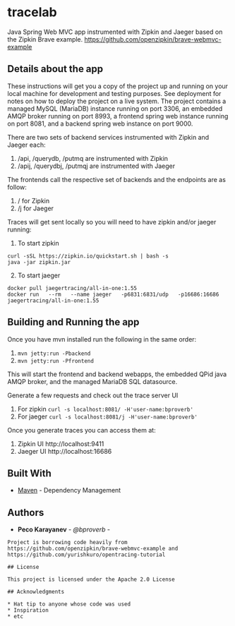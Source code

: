 # tracelab

Java Spring Web MVC app instrumented with Zipkin and Jaeger based on the Zipkin Brave example.
https://github.com/openzipkin/brave-webmvc-example


## Details about the app

These instructions will get you a copy of the project up and running on your local machine for development and testing purposes. See deployment for notes on how to deploy the project on a live system. The project contains a managed MySQL (MariaDB) instance running on port 3306, an embedded AMQP broker running on port 8993, a frontend spring web instance running on port 8081, and a backend spring web instance on port 9000.

There are two sets of backend services instrumented with Zipkin and Jaeger each:
1. /api, /querydb, /putmq are instrumented with Zipkin
2. /apij, /querydbj, /putmqj are instrumented with Jaeger

The frontends call the respective set of backends and the endpoints are as follow:
1. / for Zipkin
2. /j for Jaeger

Traces will get sent locally so you will need to have zipkin and/or jaeger running:
1. To start zipkin
```
curl -sSL https://zipkin.io/quickstart.sh | bash -s
java -jar zipkin.jar
```

2. To start jaeger
```
docker pull jaegertracing/all-in-one:1.55
docker run   --rm   --name jaeger   -p6831:6831/udp   -p16686:16686   jaegertracing/all-in-one:1.55
```

## Building and Running the app

Once you have mvn installed run the following in the same order:
1. `mvn jetty:run -Pbackend`
2. `mvn jetty:run -Pfrontend`

This will start the frontend and backend webapps, the embedded QPid java AMQP broker, and the managed MariaDB SQL datasource.

Generate a few requests and check out the trace server UI
1. For zipkin
`curl -s localhost:8081/ -H'user-name:bproverb'`
2. For jaeger
`curl -s localhost:8081/j -H'user-name:bproverb'`

Once you generate traces you can access them at:
1. Zipkin UI
http://localhost:9411
2. Jaeger UI
http://localhost:16686

## Built With

* [Maven](https://maven.apache.org/) - Dependency Management

## Authors

* **Peco Karayanev** - *@bproverb* - 
```
Project is borrowing code heavily from https://github.com/openzipkin/brave-webmvc-example and https://github.com/yurishkuro/opentracing-tutorial

## License

This project is licensed under the Apache 2.0 License 

## Acknowledgments

* Hat tip to anyone whose code was used
* Inspiration
* etc

